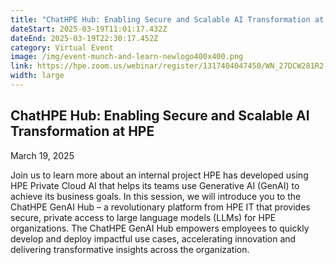 ```yaml
---
title: "ChatHPE Hub: Enabling Secure and Scalable AI Transformation at HPE"
dateStart: 2025-03-19T11:01:17.432Z
dateEnd: 2025-03-19T22:30:17.452Z
category: Virtual Event
image: /img/event-munch-and-learn-newlogo400x400.png
link: https://hpe.zoom.us/webinar/register/1317404047450/WN_27DCW281R2-m_KlZRTLB2g
width: large
---
```

## ChatHPE Hub: Enabling Secure and Scalable AI Transformation at HPE

March 19, 2025

Join us to learn more about an internal project HPE has developed using HPE Private Cloud AI that helps its teams use Generative AI (GenAI) to achieve its business goals. In this session, we will introduce you to the ChatHPE GenAI Hub – a revolutionary platform from HPE IT that provides secure, private access to large language models (LLMs) for HPE organizations. The ChatHPE GenAI Hub empowers employees to quickly develop and deploy impactful use cases, accelerating innovation and delivering transformative insights across the organization.


